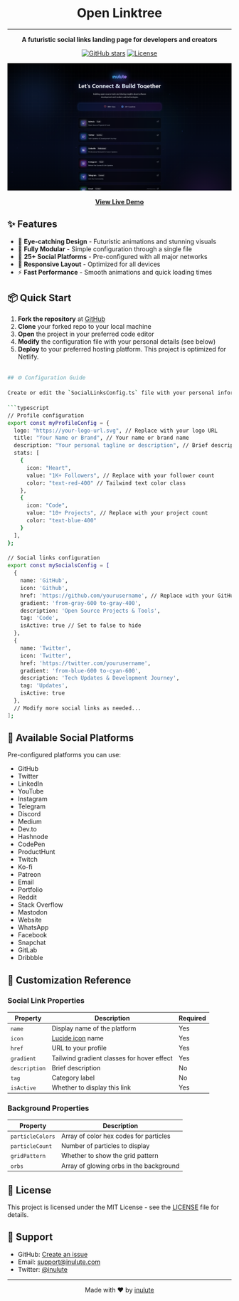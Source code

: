 <div align="center">

# Open Linktree

---

**A futuristic social links landing page for developers and creators**
  
[![GitHub stars](https://img.shields.io/github/stars/inulute/socials-page?style=for-the-badge&color=blue)](https://github.com/inulute/socials-page/stargazers)
[![License](https://img.shields.io/github/license/inulute/socials-page?style=for-the-badge&color=blue)](https://github.com/inulute/socials-page/blob/main/LICENSE)

<img src="image.png" alt="Socials Page Preview"/>

[**View Live Demo**](https://socials.inulute.com/)

</div>

## ✨ Features

- 🎨 **Eye-catching Design** - Futuristic animations and stunning visuals
- 🧩 **Fully Modular** - Simple configuration through a single file
- 🚀 **25+ Social Platforms** - Pre-configured with all major networks
- 📱 **Responsive Layout** - Optimized for all devices
- ⚡ **Fast Performance** - Smooth animations and quick loading times

## 📦 Quick Start

1. **Fork the repository** at [GitHub](https://github.com/inulute/open-linktree)
2. **Clone** your forked repo to your local machine
3. **Open** the project in your preferred code editor
4. **Modify** the configuration file with your personal details (see below)
5. **Deploy** to your preferred hosting platform. This project is optimized for Netlify.

```bash

## ⚙️ Configuration Guide

Create or edit the `SocialLinksConfig.ts` file with your personal information:

```typescript
// Profile configuration
export const myProfileConfig = {
  logo: "https://your-logo-url.svg", // Replace with your logo URL
  title: "Your Name or Brand", // Your name or brand name
  description: "Your personal tagline or description", // Brief description
  stats: [
    {
      icon: "Heart",
      value: "1K+ Followers", // Replace with your follower count
      color: "text-red-400" // Tailwind text color class
    },
    {
      icon: "Code",
      value: "10+ Projects", // Replace with your project count
      color: "text-blue-400"
    }
  ],
};

// Social links configuration
export const mySocialsConfig = [
  {
    name: 'GitHub',
    icon: 'Github',
    href: 'https://github.com/yourusername', // Replace with your GitHub profile URL
    gradient: 'from-gray-600 to-gray-400',
    description: 'Open Source Projects & Tools',
    tag: 'Code',
    isActive: true // Set to false to hide
  },
  {
    name: 'Twitter',
    icon: 'Twitter',
    href: 'https://twitter.com/yourusername',
    gradient: 'from-blue-600 to-cyan-600',
    description: 'Tech Updates & Development Journey',
    tag: 'Updates',
    isActive: true
  },
  // Modify more social links as needed...
];
```

## 🔗 Available Social Platforms

Pre-configured platforms you can use:
- GitHub
- Twitter
- LinkedIn
- YouTube
- Instagram
- Telegram
- Discord
- Medium
- Dev.to
- Hashnode
- CodePen
- ProductHunt
- Twitch
- Ko-fi
- Patreon
- Email
- Portfolio
- Reddit
- Stack Overflow
- Mastodon
- Website
- WhatsApp
- Facebook
- Snapchat
- GitLab
- Dribbble

## 🎨 Customization Reference

### Social Link Properties

| Property | Description | Required |
|----------|-------------|----------|
| `name` | Display name of the platform | Yes |
| `icon` | [Lucide icon](https://lucide.dev/) name | Yes |
| `href` | URL to your profile | Yes |
| `gradient` | Tailwind gradient classes for hover effect | Yes |
| `description` | Brief description | No |
| `tag` | Category label | No |
| `isActive` | Whether to display this link | Yes |

### Background Properties

| Property | Description |
|----------|-------------|
| `particleColors` | Array of color hex codes for particles |
| `particleCount` | Number of particles to display |
| `gridPattern` | Whether to show the grid pattern |
| `orbs` | Array of glowing orbs in the background |

## 📝 License

This project is licensed under the MIT License - see the [LICENSE](LICENSE) file for details.

## 🤝 Support

- GitHub: [Create an issue](https://github.com/inulute/socials-page/issues)
- Email: support@inulute.com
- Twitter: [@inulute](https://twitter.com/inulute)

---

<p align="center">
  Made with ❤️ by <a href="https://inulute.com">inulute</a>
</p>